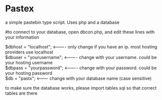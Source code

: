 # Pastex
a simple pastebin type script. Uses php and a database  

#to connect to your database, open dbcon.php, and edit these lines with your information  

 $dbhost = "localhost";  <---- only change if you have an ip. most hosting providers use localhost  
 $dbuser = "yourusername"; <---- change with your username. could be your hosting username  
 $dbpass = "yourpassword"; <---- change with your password. could be your hosting password  
 $db = "pastx"; <--- change with your database name (case sensitive)  
 
 to make sure the database works, please import tables.sql so that correct tables are there

 
